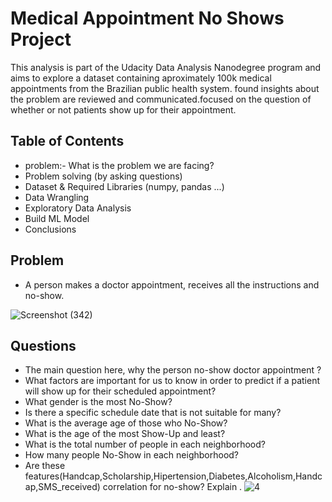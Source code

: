 # Medical Appointment No Shows Project
This analysis is part of the Udacity Data Analysis Nanodegree program and aims to explore a dataset containing aproximately 100k medical appointments from the Brazilian public health system. found insights about the problem are reviewed and communicated.focused on the question of whether or not patients show up for their appointment.

## Table of Contents
- problem:- What is the problem we are facing?
- Problem solving (by asking questions)
- Dataset & Required Libraries (numpy, pandas ...)
- Data Wrangling
- Exploratory Data Analysis
- Build ML Model
- Conclusions
## Problem
- A person makes a doctor appointment, receives all the instructions and no-show. 

![Screenshot (342)](https://user-images.githubusercontent.com/90741989/182253368-e0156bef-c0fe-4ce2-824f-49dc3c36915a.png)

## Questions
- The main question here, why the person no-show doctor appointment ?
- What factors are important for us to know in order to predict if a patient will show up for their scheduled appointment?
- What gender is the most No-Show?
- Is there a specific schedule date that is not suitable for many?
- What is the average age of those who No-Show?
- What is the age of the most Show-Up and least?
- What is the total number of people in each neighborhood?
- How many people No-Show in each neighborhood?
- Are these features(Handcap,Scholarship,Hipertension,Diabetes,Alcoholism,Handcap,SMS_received) correlation for no-show? Explain .
![4](https://user-images.githubusercontent.com/90741989/158641033-e6d39903-c1a5-4b0e-8a6d-3bc085ac6bf2.jpg)
